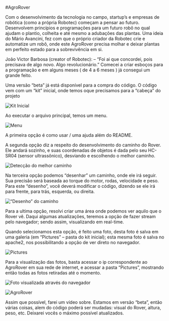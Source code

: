 #AgroRover

Com o desenvolvimento da tecnologia no campo, startup’s e empresas de robótica (como a própria Robotec) começam a pensar ao futuro. Desenvolvem princípios e programações para um futuro robô no qual ajudam o plantio, colheita e até mesmo a adubações das plantas. Uma ideia do Mário Avancini, fez com que o próprio criador da Robotec crie e automatize um robô, onde este AgroRover precisa molhar e deixar plantas em perfeito estado para a sobrevivência em si.

João Victor Barbosa (creator of  Robotec): – “Foi ai que concordei, pois precisava de algo novo. Algo revolucionário.” Comecei a criar esboços para a programação e em alguns meses ( de 4 a 6 meses ) já consegui um grande feito.

Uma versão “beta” já está disponível para a compra do código. O código vem com um “kit” inicial, onde temos oque precisamos para a “cabeça” do projeto

![Kit Inicial](https://github.com/vicpb/robotec-projects/blob/master/agrorover/AgroRover01.png)

Ao executar o arquivo principal, temos um menu.

![Menu](https://github.com/vicpb/robotec-projects/blob/master/agrorover/AgroRover02.png)

A primeira opção é como usar / uma ajuda além do README.

A segunda opção diz a respeito do desenvolvimento do caminho do Rover. Ele andará sozinho, e suas coordenadas de objetos é dada pelo seu HC-SR04 (sensor ultrassônico), desviando e escolhendo o melhor caminho.

![Detecção do melhor caminho](https://github.com/vicpb/robotec-projects/blob/master/agrorover/AgroRover03.png)

Na terceira opção podemos “desenhar” um caminho, onde ele irá seguir. Sua precisão será baseada ao torque do motor, rodas, velocidade e peso. Para este “desenho”, você deverá modificar o código, dizendo se ele irá para frente, para trás, esquerda, ou direita.

![“Desenho” do caminho](https://github.com/vicpb/robotec-projects/blob/master/agrorover/AgroRover04.png)

Para a ultima opção, resolvi criar uma área onde podemos ver aquilo que o Rover vê. Daqui algumas atualizações, teremos a opção de fazer stream pelo navegador; sendo assim, visualizando em real-time.

Quando selecionamos esta opção, é feito uma foto, desta foto é salva em uma galeria (em “Pictures” – pasta do kit inicial); esta mesma foto é salva no apache2, nos possibilitando a opção de ver direto no navegador.

![Pictures](https://github.com/vicpb/robotec-projects/blob/master/agrorover/AgroRover05.png)

Para a visualização das fotos, basta acessar o ip correspondente ao AgroRover em sua rede de internet, e acessar a pasta “Pictures”, mostrando então todas as fotos retiradas até o momento.

![Foto visualizada através do navegador](https://github.com/vicpb/robotec-projects/blob/master/agrorover/AgroRover06.png)

![AgroRover](https://github.com/vicpb/robotec-projects/blob/master/agrorover/Rover.png)

Assim que possível, farei um vídeo sobre. Estamos em versão “beta”, então várias coisas, alem do código poderá ser mudadas: visual do Rover, altura, peso, etc. Deixarei vocês o máximo possível atualizados.